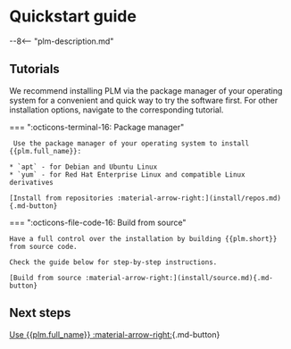 # Quickstart guide

--8<-- "plm-description.md"

## Tutorials

We recommend installing PLM via the package manager of your operating system for a convenient and quick way to try the software first. For other installation options, navigate to the corresponding tutorial.

=== ":octicons-terminal-16: Package manager"

     Use the package manager of your operating system to install {{plm.full_name}}:

    * `apt` - for Debian and Ubuntu Linux
    * `yum` - for Red Hat Enterprise Linux and compatible Linux derivatives

    [Install from repositories :material-arrow-right:](install/repos.md){.md-button}


=== ":octicons-file-code-16: Build from source"

    Have a full control over the installation by building {{plm.short}} from source code.

    Check the guide below for step-by-step instructions.

    [Build from source :material-arrow-right:](install/source.md){.md-button}

## Next steps

[Use {{plm.full_name}} :material-arrow-right:](install/usage.md){.md-button}


